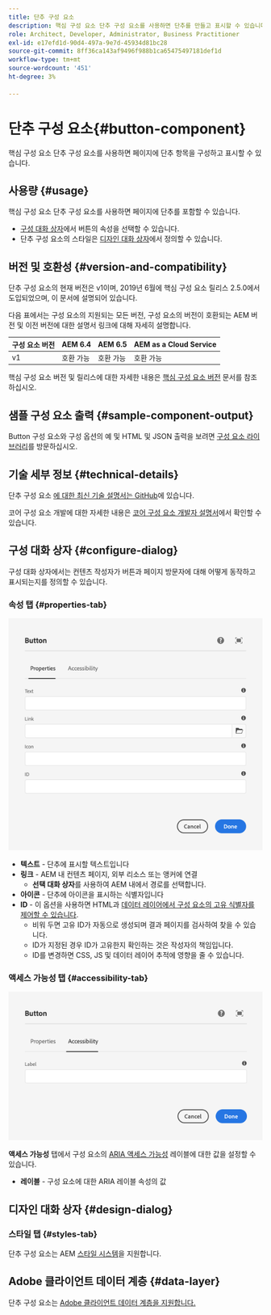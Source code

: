 ```yaml
---
title: 단추 구성 요소
description: 핵심 구성 요소 단추 구성 요소를 사용하면 단추를 만들고 표시할 수 있습니다.
role: Architect, Developer, Administrator, Business Practitioner
exl-id: e17efd1d-90d4-497a-9e7d-45934d81bc28
source-git-commit: 8ff36ca143af9496f988b1ca65475497181def1d
workflow-type: tm+mt
source-wordcount: '451'
ht-degree: 3%

---
```


# 단추 구성 요소{#button-component}

핵심 구성 요소 단추 구성 요소를 사용하면 페이지에 단추 항목을 구성하고 표시할 수 있습니다.

## 사용량 {#usage}

핵심 구성 요소 단추 구성 요소를 사용하면 페이지에 단추를 포함할 수 있습니다.

* [구성 대화 상자](#configure-dialog)에서 버튼의 속성을 선택할 수 있습니다.
* 단추 구성 요소의 스타일은 [디자인 대화 상자](#design-dialog)에서 정의할 수 있습니다.

## 버전 및 호환성 {#version-and-compatibility}

단추 구성 요소의 현재 버전은 v1이며, 2019년 6월에 핵심 구성 요소 릴리스 2.5.0에서 도입되었으며, 이 문서에 설명되어 있습니다.

다음 표에서는 구성 요소의 지원되는 모든 버전, 구성 요소의 버전이 호환되는 AEM 버전 및 이전 버전에 대한 설명서 링크에 대해 자세히 설명합니다.

| 구성 요소 버전 | AEM 6.4 | AEM 6.5 | AEM as a Cloud Service |
|--- |--- |---|---|
| v1 | 호환 가능 | 호환 가능 | 호환 가능 |

핵심 구성 요소 버전 및 릴리스에 대한 자세한 내용은 [핵심 구성 요소 버전](/help/versions.md) 문서를 참조하십시오.

## 샘플 구성 요소 출력 {#sample-component-output}

Button 구성 요소와 구성 옵션의 예 및 HTML 및 JSON 출력을 보려면 [구성 요소 라이브러리](https://adobe.com/go/aem_cmp_library_button)를 방문하십시오.

## 기술 세부 정보 {#technical-details}

단추 구성 요소 [에 대한 최신 기술 설명서는 GitHub](https://adobe.com/go/aem_cmp_tech_button_v1)에 있습니다.

코어 구성 요소 개발에 대한 자세한 내용은 [코어 구성 요소 개발자 설명서](/help/developing/overview.md)에서 확인할 수 있습니다.

## 구성 대화 상자 {#configure-dialog}

구성 대화 상자에서는 컨텐츠 작성자가 버튼과 페이지 방문자에 대해 어떻게 동작하고 표시되는지를 정의할 수 있습니다.

### 속성 탭 {#properties-tab}

![단추 구성 요소의 편집 대화 상자에 있는 속성 탭](/help/assets/button-edit-properties.png)

* **텍스트**  - 단추에 표시할 텍스트입니다
* **링크**  - AEM 내 컨텐츠 페이지, 외부 리소스 또는 앵커에 연결
   * **선택 대화 상자**&#x200B;를 사용하여 AEM 내에서 경로를 선택합니다.
* **아이콘**  - 단추에 아이콘을 표시하는 식별자입니다
* **ID**  - 이 옵션을 사용하면 HTML과  [데이터 레이어에서 구성 요소의 고유 식별자를 제어할 수 있습니다](/help/developing/data-layer/overview.md).
   * 비워 두면 고유 ID가 자동으로 생성되며 결과 페이지를 검사하여 찾을 수 있습니다.
   * ID가 지정된 경우 ID가 고유한지 확인하는 것은 작성자의 책임입니다.
   * ID를 변경하면 CSS, JS 및 데이터 레이어 추적에 영향을 줄 수 있습니다.

### 액세스 가능성 탭 {#accessibility-tab}

![단추 구성 요소의 편집 대화 상자에 있는 액세스 가능성 탭](/help/assets/button-edit-accessibility.png)

**액세스 가능성** 탭에서 구성 요소의 [ARIA 액세스 가능성](https://www.w3.org/WAI/standards-guidelines/aria/) 레이블에 대한 값을 설정할 수 있습니다.

* **레이블**  - 구성 요소에 대한 ARIA 레이블 속성의 값

## 디자인 대화 상자 {#design-dialog}

### 스타일 탭 {#styles-tab}

단추 구성 요소는 AEM [스타일 시스템](/help/get-started/authoring.md#component-styling)을 지원합니다.

## Adobe 클라이언트 데이터 계층 {#data-layer}

단추 구성 요소는 [Adobe 클라이언트 데이터 계층을 지원합니다.](/help/developing/data-layer/overview.md)
